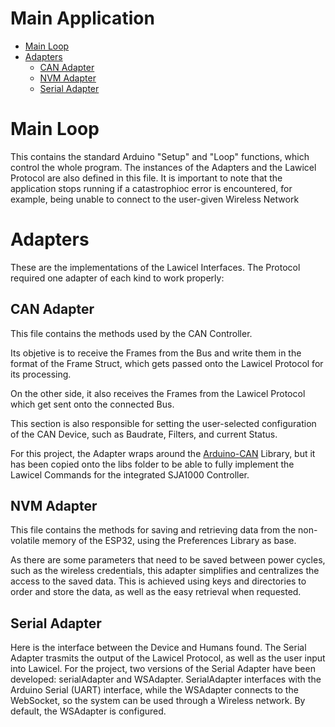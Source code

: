 # Main Application

- [Main Loop](#Main-Loop)
- [Adapters](#Adapters)
    - [CAN Adapter](#CAN-Adapter)
    - [NVM Adapter](#NVM-Adapter)
    - [Serial Adapter](#Serial-Adapter)

# Main Loop
This contains the standard Arduino "Setup" and "Loop" functions, which control the whole program. The instances of the Adapters and the Lawicel Protocol are also defined in this file. It is important to note that the application stops running if a catastrophioc error is encountered, for example, being unable to connect to the user-given Wireless Network

# Adapters
These are the implementations of the Lawicel Interfaces. The Protocol required one adapter of each kind to work properly:

## CAN Adapter
This file contains the methods used by the CAN Controller. 

Its objetive is to receive the Frames from the Bus and write them in the format of the Frame Struct, which gets passed onto the Lawicel Protocol for its processing. 

On the other side, it also receives the Frames from the Lawicel Protocol which get sent onto the connected Bus.

This section is also responsible for setting the user-selected configuration of the CAN Device, such as Baudrate, Filters, and current Status.

For this project, the Adapter wraps around the [Arduino-CAN](https://github.com/sandeepmistry/arduino-CAN) Library, but it has been copied onto the libs folder to be able to fully implement the Lawicel Commands for the integrated SJA1000 Controller.

## NVM Adapter
This file contains the methods for saving and retrieving data from the non-volatile memory of the ESP32, using the Preferences Library as base.

As there are some parameters that need to be saved between power cycles, such as the wireless credentials, this adapter simplifies and centralizes the access to the saved data. This is achieved using keys and directories to order and store the data, as well as the easy retrieval when requested.

## Serial Adapter
Here is the interface between the Device and Humans found. The Serial Adapter trasmits the output of the Lawicel Protocol, as well as the user input into Lawicel. For the project, two versions of the Serial Adapter have been developed: serialAdapter and WSAdapter. SerialAdapter interfaces with the Arduino Serial (UART) interface, while the WSAdapter connects to the WebSocket, so the system can be used through a Wireless network. By default, the WSAdapter is configured.